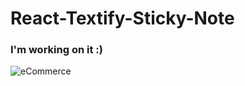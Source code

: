 # React-Textify-Sticky-Note

### I'm working on it :)

![eCommerce](https://github.com/alikartalonline/e-Commerce-App-React/blob/main/gif/ecommerce.gif)

